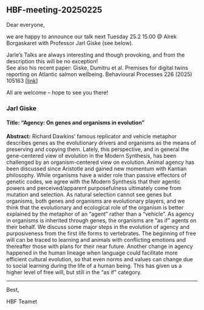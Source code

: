 ## HBF-meeting-20250225

Dear everyone, 

we are happy to announce our talk next Tuesday 25.2 15.00 @ Alrek Borgaskaret with Professor Jarl Giske (see below). 

Jarle’s Talks are always interesting and though provoking, and from the description this will be no exception! <br>
See also his recent paper: Giske, Dumitru et al. Premises for digital twins reporting on Atlantic salmon wellbeing. Behavioural Processes 226 (2025) 105163 [[link](./Giske_Dumitru_etal_Premises_for_digital_twins_reporting_on_Atlantic_salmon_wellbeing_Behav_Processes_2025.pdf)]

All are welcome – hope to see you there!
 
### Jarl Giske 


#### Title: “Agency: On genes and organisms in evolution” <br>
**Abstract:** Richard Dawkins’ famous replicator and vehicle metaphor describes genes as the evolutionary drivers and organisms as the means of preserving and copying them. Lately, this perspective, and in general the gene-centered view of evolution in the Modern Synthesis, has been challenged by an organism-centered view on evolution. Animal agency has been discussed since Aristotle and gained new momentum with Kantian philosophy. While organisms have a wider role than passive effectors of genetic codes, we agree with the Modern Synthesis that their agentic powers and perceived/apparent purposefulness ultimately come from mutation and selection. As natural selection cannot see genes but organisms, both genes and organisms are evolutionary players, and we think that the evolutionary and ecological role of the organism is better explained by the metaphor of an “agent” rather than a “vehicle”. As agency in organisms is inherited through genes, the organisms are “as if” agents on their behalf. We discuss some major steps in the evolution of agency and purposiveness from the first life forms to vertebrates. The beginning of free will can be traced to learning and animals with conflicting emotions and thereafter those with plans for their near future. Another change in agency happened in the human lineage when language could facilitate more efficient cultural evolution, so that even norms and values can change due to social learning during the life of a human being. This has given us a higher level of free will, but still in the “as if” category.


-------

Best,

HBF Teamet
